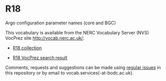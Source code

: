 # R18
Argo configuration parameter names (core and BGC)

This vocabulary is available from the NERC Vocabulary Server (NVS) VocPrez site http://vocab.nerc.ac.uk/:

* [R18 collection](http://vocab.nerc.ac.uk/collection/R18/current/)

* [R18 VocPrez search result](https://vocab.nerc.ac.uk/search_nvs/R18/)

Comments, requests and suggestions can be made using [regular issues](https://github.com/nvs-vocabs/R18/issues/new) in this repository or by email to vocab.services(-at-bodc.ac.uk).

